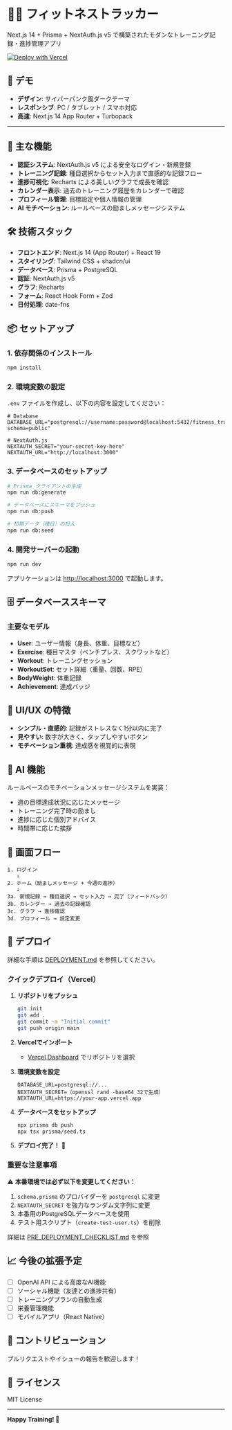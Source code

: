 # 🏋️‍♂️ フィットネストラッカー

Next.js 14 + Prisma + NextAuth.js v5 で構築されたモダンなトレーニング記録・進捗管理アプリ

[![Deploy with Vercel](https://vercel.com/button)](https://vercel.com/new/clone?repository-url=https://github.com/yourusername/fitness-tracker)

## 🌟 デモ

- **デザイン**: サイバーパンク風ダークテーマ
- **レスポンシブ**: PC / タブレット / スマホ対応
- **高速**: Next.js 14 App Router + Turbopack

---

## 🚀 主な機能

- **認証システム**: NextAuth.js v5 による安全なログイン・新規登録
- **トレーニング記録**: 種目選択からセット入力まで直感的な記録フロー
- **進捗可視化**: Recharts による美しいグラフで成長を確認
- **カレンダー表示**: 過去のトレーニング履歴をカレンダーで確認
- **プロフィール管理**: 目標設定や個人情報の管理
- **AI モチベーション**: ルールベースの励ましメッセージシステム

## 🛠️ 技術スタック

- **フロントエンド**: Next.js 14 (App Router) + React 19
- **スタイリング**: Tailwind CSS + shadcn/ui
- **データベース**: Prisma + PostgreSQL
- **認証**: NextAuth.js v5
- **グラフ**: Recharts
- **フォーム**: React Hook Form + Zod
- **日付処理**: date-fns

## 📦 セットアップ

### 1. 依存関係のインストール

```bash
npm install
```

### 2. 環境変数の設定

`.env` ファイルを作成し、以下の内容を設定してください：

```env
# Database
DATABASE_URL="postgresql://username:password@localhost:5432/fitness_tracker?schema=public"

# NextAuth.js
NEXTAUTH_SECRET="your-secret-key-here"
NEXTAUTH_URL="http://localhost:3000"
```

### 3. データベースのセットアップ

```bash
# Prisma クライアントの生成
npm run db:generate

# データベースにスキーマをプッシュ
npm run db:push

# 初期データ（種目）の投入
npm run db:seed
```

### 4. 開発サーバーの起動

```bash
npm run dev
```

アプリケーションは [http://localhost:3000](http://localhost:3000) で起動します。

## 🗄️ データベーススキーマ

### 主要なモデル

- **User**: ユーザー情報（身長、体重、目標など）
- **Exercise**: 種目マスタ（ベンチプレス、スクワットなど）
- **Workout**: トレーニングセッション
- **WorkoutSet**: セット詳細（重量、回数、RPE）
- **BodyWeight**: 体重記録
- **Achievement**: 達成バッジ

## 🎨 UI/UX の特徴

- **シンプル・直感的**: 記録がストレスなく1分以内に完了
- **見やすい**: 数字が大きく、タップしやすいボタン
- **モチベーション重視**: 達成感を視覚的に表現

## 🤖 AI 機能

ルールベースのモチベーションメッセージシステムを実装：

- 週の目標達成状況に応じたメッセージ
- トレーニング完了時の励まし
- 進捗に応じた個別アドバイス
- 時間帯に応じた挨拶

## 📱 画面フロー

```
1. ログイン
   ↓
2. ホーム（励ましメッセージ + 今週の進捗）
   ↓
3a. 新規記録 → 種目選択 → セット入力 → 完了（フィードバック）
3b. カレンダー → 過去の記録確認
3c. グラフ → 進捗確認
3d. プロフィール → 設定変更
```

## 🚀 デプロイ

詳細な手順は [DEPLOYMENT.md](./DEPLOYMENT.md) を参照してください。

### クイックデプロイ（Vercel）

1. **リポジトリをプッシュ**
   ```bash
   git init
   git add .
   git commit -m "Initial commit"
   git push origin main
   ```

2. **Vercelでインポート**
   - [Vercel Dashboard](https://vercel.com/dashboard) でリポジトリを選択

3. **環境変数を設定**
   ```
   DATABASE_URL=postgresql://...
   NEXTAUTH_SECRET=（openssl rand -base64 32で生成）
   NEXTAUTH_URL=https://your-app.vercel.app
   ```

4. **データベースをセットアップ**
   ```bash
   npx prisma db push
   npx tsx prisma/seed.ts
   ```

5. **デプロイ完了！** 🎉

### 重要な注意事項

⚠️ **本番環境では必ず以下を変更してください：**

1. `schema.prisma` のプロバイダーを `postgresql` に変更
2. `NEXTAUTH_SECRET` を強力なランダム文字列に変更
3. 本番用のPostgreSQLデータベースを使用
4. テスト用スクリプト（`create-test-user.ts`）を削除

詳細は [PRE_DEPLOYMENT_CHECKLIST.md](./PRE_DEPLOYMENT_CHECKLIST.md) を参照

## 📈 今後の拡張予定

- [ ] OpenAI API による高度なAI機能
- [ ] ソーシャル機能（友達との進捗共有）
- [ ] トレーニングプランの自動生成
- [ ] 栄養管理機能
- [ ] モバイルアプリ（React Native）

## 🤝 コントリビューション

プルリクエストやイシューの報告を歓迎します！

## 📄 ライセンス

MIT License

---

**Happy Training! 💪**
